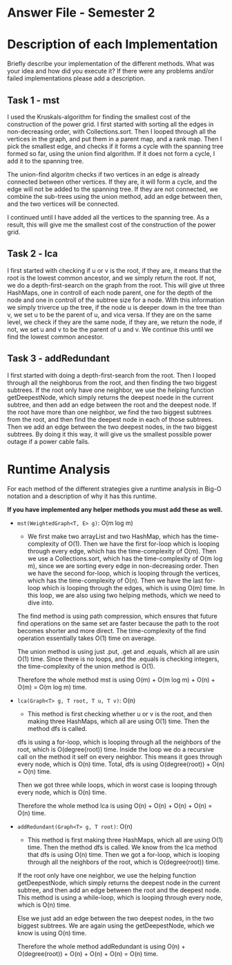 # Answer File - Semester 2
# Description of each Implementation
Briefly describe your implementation of the different methods. What was your idea and how did you execute it? If there were any problems and/or failed implementations please add a description.

## Task 1 - mst
I used the Kruskals-algorithm for finding the smallest cost of the construction of the power grid. I first started with sorting all the edges in non-decreasing order, with Collections.sort. Then I looped through all the vertices in the graph, and put them in a parent map, and a rank map. Then I pick the smallest edge, and checks if it forms a cycle with the spanning tree formed so far, using the union find algorithm. If it does not form a cycle, I add it to the spanning tree.

The union-find algoritm checks if two vertices in an edge is already connected between other vertices. If they are, it will form a cycle, and the edge will not be added to the spanning tree. If they are not connected, we combine the sub-trees using the union method, add an edge between then, and the two vertices will be connected.

 I continued until I have added all the vertices to the spanning tree. As a result, this will give me the smallest cost of the construction of the power grid.

## Task 2 - lca
I first started with checking if u or v is the root, if they are, it means that the root is the lowest common ancestor, and we simply return the root. If not, we do a depth-first-search on the graph from the root. This will give ut three HashMaps, one in controll of each node parent, one for the depth of the node and one in controll of the subtree size for a node. With this information we simply triverce up the tree, if the node u is deeper down in the tree than v, we set u to be the parent of u, and vica versa. If they are on the same level, we check if they are the same node, if they are, we return the node, if not, we set u and v to be the parent of u and v. We continue this until we find the lowest common ancestor.

## Task 3 - addRedundant
I first started with doing a depth-first-search from the root. Then I looped through all the neighborus from the root, and then finding the two biggest subtrees. If the root only have one neighbor, we use the helping function getDeepestNode, which simply returns the deepest noede in the current subtree, and then add an edge between the root and the deepest node. If the root have more than one neighbor, we find the two biggest subtrees from the root, and then find the deepest node in each of those subtrees. Then we add an edge between the two deepest nodes, in the two biggest subtrees. By doing it this way, it will give us the smallest possible power outage if a power cable fails. 


# Runtime Analysis
For each method of the different strategies give a runtime analysis in Big-O notation and a description of why it has this runtime.

**If you have implemented any helper methods you must add these as well.**

* ``mst(WeightedGraph<T, E> g)``: O(m log m)
    * We first make two arrayList and two HashMap, which has the time-complexity of O(1). Then we have the first for-loop which is looping through every edge, which has the time-complexity of O(m). Then we use a Collections.sort, which has the time-complexity of O(m log m), since we are sorting every edge in non-decreasing order. Then we have the second for-loop, which is looping through the vertices, which has the time-complexity of O(n). Then we have the last for-loop which is looping through the edges, which is using O(m) time.
    In this loop, we are also using two helping methods, which we need to dive into.

    The find method is using path compression, which ensures that future find operations on the same set are faster because the path to the root becomes shorter and more direct. The time-complexity of the find operation essentially takes O(1) time on average.

    The union method is using just .put, .get and .equals, which all are usin O(1) time. Since there is no loops, and the .equals is checking integers, the time-complexity of the union method is O(1).

    Therefore the whole method mst is using O(m) + O(m log m) + O(n) + O(m) = O(m log m) time.

* ``lca(Graph<T> g, T root, T u, T v)``: O(n)
    * This method is first checking whether u or v is the root, and then making three HashMaps, which all are using O(1) time. Then the method dfs is called. 

    dfs is using a for-loop, which is looping through all the neighbors of the root, which is O(degree(root)) time. Inside the loop we do a recursive call on the method it self on every neighbor. This means it goes through every node, which is O(n) time. Total, dfs is using O(degree(root)) + O(n) = O(n) time. 

    Then we got three while loops, which in worst case is looping through every node, which is O(n) time. 

    Therefore the whole method lca is using O(n) + O(n) + O(n) + O(n) = O(n) time.
* ``addRedundant(Graph<T> g, T root)``: O(n)
    * This method is first making three HashMaps, which all are using O(1) time. Then the method dfs is called. We know from the lca method that dfs is using O(n) time. Then we got a for-loop, which is looping through all the neighbors of the root, which is O(degree(root)) time. 

    If the root only have one neighbor, we use the helping function getDeepestNode, which simply returns the deepest node in the current subtree, and then add an edge between the root and the deepest node. This method is using a while-loop, which is looping through every node, which is O(n) time.

    Else we just add an edge between the two deepest nodes, in the two biggest subtrees. We are again using the getDeepestNode, which we know is using O(n) time.

    Therefore the whole method addRedundant is using O(n) + O(degree(root)) + O(n) + O(n) + O(n) = O(n) time.

